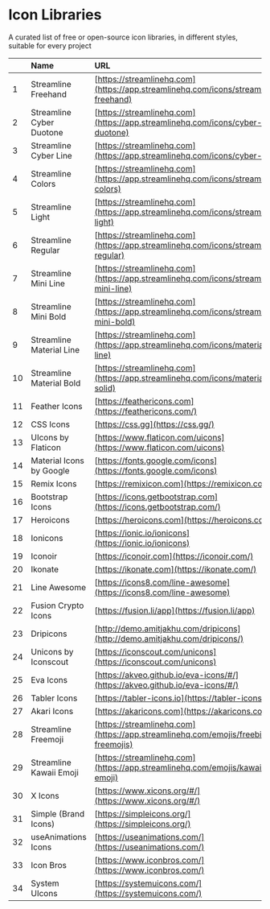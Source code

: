 # Icon Libraries

A curated list of free or open-source icon libraries, in different styles, suitable for every project

|     | Name                     | URL                                                                                 |
| :-- | :----------------------- | :---------------------------------------------------------------------------------- |
| 1   | Streamline Freehand      | [https://streamlinehq.com](https://app.streamlinehq.com/icons/streamline-freehand)  |
| 2   | Streamline Cyber Duotone | [https://streamlinehq.com](https://app.streamlinehq.com/icons/cyber-duotone)        |
| 3   | Streamline Cyber Line    | [https://streamlinehq.com](https://app.streamlinehq.com/icons/cyber-line)           |
| 4   | Streamline Colors        | [https://streamlinehq.com](https://app.streamlinehq.com/icons/streamline-colors)    |
| 5   | Streamline Light         | [https://streamlinehq.com](https://app.streamlinehq.com/icons/streamline-light)     |
| 6   | Streamline Regular       | [https://streamlinehq.com](https://app.streamlinehq.com/icons/streamline-regular)   |
| 7   | Streamline Mini Line     | [https://streamlinehq.com](https://app.streamlinehq.com/icons/streamline-mini-line) |
| 8   | Streamline Mini Bold     | [https://streamlinehq.com](https://app.streamlinehq.com/icons/streamline-mini-bold) |
| 9   | Streamline Material Line | [https://streamlinehq.com](https://app.streamlinehq.com/icons/material-line)        |
| 10  | Streamline Material Bold | [https://streamlinehq.com](https://app.streamlinehq.com/icons/material-solid)       |
| 11  | Feather Icons            | [https://feathericons.com](https://feathericons.com/)                               |
| 12  | CSS Icons                | [https://css.gg](https://css.gg/)                                                   |
| 13  | UIcons by Flaticon       | [https://www.flaticon.com/uicons](https://www.flaticon.com/uicons)                  |
| 14  | Material Icons by Google | [https://fonts.google.com/icons](https://fonts.google.com/icons)                    |
| 15  | Remix Icons              | [https://remixicon.com](https://remixicon.com/)                                     |
| 16  | Bootstrap Icons          | [https://icons.getbootstrap.com](https://icons.getbootstrap.com/)                   |
| 17  | Heroicons                | [https://heroicons.com](https://heroicons.com/)                                     |
| 18  | Ionicons                 | [https://ionic.io/ionicons](https://ionic.io/ionicons)                              |
| 19  | Iconoir                  | [https://iconoir.com](https://iconoir.com/)                                         |
| 20  | Ikonate                  | [https://ikonate.com](https://ikonate.com/)                                         |
| 21  | Line Awesome             | [https://icons8.com/line-awesome](https://icons8.com/line-awesome)                  |
| 22  | Fusion Crypto Icons      | [https://fusion.li/app](https://fusion.li/app)                                      |
| 23  | Dripicons                | [http://demo.amitjakhu.com/dripicons](http://demo.amitjakhu.com/dripicons/)         |
| 24  | Unicons by Iconscout     | [https://iconscout.com/unicons](https://iconscout.com/unicons)                      |
| 25  | Eva Icons                | [https://akveo.github.io/eva-icons/#/](https://akveo.github.io/eva-icons/#/)        |
| 26  | Tabler Icons             | [https://tabler-icons.io](https://tabler-icons.io/)                                 |
| 27  | Akari Icons              | [https://akaricons.com](https://akaricons.com/)                                     |
| 28  | Streamline Freemoji      | [https://streamlinehq.com](https://app.streamlinehq.com/emojis/freebies-freemojis)  |
| 29  | Streamline Kawaii Emoji  | [https://streamlinehq.com](https://app.streamlinehq.com/emojis/kawaii-emoji)        |
| 30  | X Icons                  | [https://www.xicons.org/#/](https://www.xicons.org/#/)                              |
| 31  | Simple (Brand Icons)     | [https://simpleicons.org/](https://simpleicons.org/)                                |
| 32  | useAnimations Icons      | [https://useanimations.com/](https://useanimations.com/)                            |
| 33  | Icon Bros                | [https://www.iconbros.com/](https://www.iconbros.com/)                              |
| 34  | System UIcons            | [https://systemuicons.com/](https://systemuicons.com/)                              |
